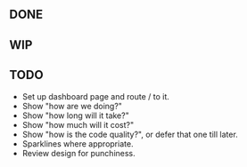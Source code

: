 DONE
----

WIP
---

TODO
----
* Set up dashboard page and route / to it.
* Show "how are we doing?"
* Show "how long will it take?"
* Show "how much will it cost?"
* Show "how is the code quality?", or defer that one till later.
* Sparklines where appropriate.
* Review design for punchiness.
